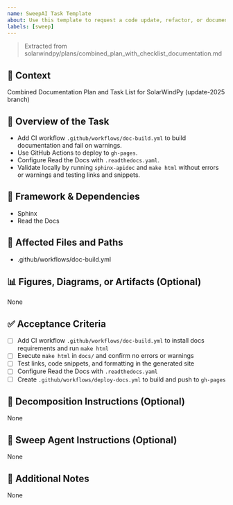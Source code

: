 ```yaml
---
name: SweepAI Task Template
about: Use this template to request a code update, refactor, or documentation change via SweepAI.
labels: [sweep]
---
```


> Extracted from solarwindpy/plans/combined_plan_with_checklist_documentation.md

## 🧠 Context

Combined Documentation Plan and Task List for SolarWindPy (update-2025 branch)

## 🎯 Overview of the Task

- Add CI workflow `.github/workflows/doc-build.yml` to build documentation and fail on warnings.
- Use GitHub Actions to deploy to `gh-pages`.
- Configure Read the Docs with `.readthedocs.yaml`.
- Validate locally by running `sphinx-apidoc` and `make html` without errors or warnings and testing links and snippets.

## 🔧 Framework & Dependencies

- Sphinx
- Read the Docs

## 📂 Affected Files and Paths

- .github/workflows/doc-build.yml

## 📊 Figures, Diagrams, or Artifacts (Optional)

None

## ✅ Acceptance Criteria

- [ ] Add CI workflow `.github/workflows/doc-build.yml` to install docs requirements and run `make html`
- [ ] Execute `make html` in `docs/` and confirm no errors or warnings
- [ ] Test links, code snippets, and formatting in the generated site
- [ ] Configure Read the Docs with `.readthedocs.yaml`
- [ ] Create `.github/workflows/deploy-docs.yml` to build and push to `gh-pages`

## 🧩 Decomposition Instructions (Optional)

None

## 🤖 Sweep Agent Instructions (Optional)

None

## 💬 Additional Notes

None

